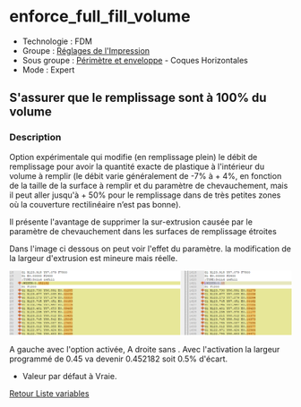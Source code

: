 # enforce_full_fill_volume

* Technologie : FDM
* Groupe : [Réglages de l'Impression](../print_settings/print_settings.md)
* Sous groupe : [Périmètre et enveloppe](../print_settings/print_settings.md#périmètre-et-enveloppe) - Coques Horizontales
* Mode : Expert

## S'assurer que le remplissage sont à 100% du volume

### Description

Option expérimentale qui modifie (en remplissage plein) le débit de remplissage pour avoir la quantité exacte de plastique à l'intérieur du volume à remplir  (le débit varie généralement de -7% à + 4%, en fonction de la taille de la surface à remplir et du paramètre de chevauchement,  mais il peut aller jusqu'à + 50% pour le remplissage dans de très petites zones où la couverture rectilinéaire n’est pas bonne).

Il présente l'avantage de supprimer la sur-extrusion causée par le paramètre de chevauchement dans les surfaces de remplissage étroites

Dans l'image ci dessous on peut voir l'effet du paramètre. la modification de la largeur d'extrusion est mineure mais réelle. 

![Comparaison de 2 fichiers GCode](./images/enforce_full_fill_volume/001.png)

A gauche avec l'option activée, A droite sans .  Avec l'activation la largeur programmé de 0.45 va devenir 0.452182 soit 0.5% d'écart.


* Valeur par défaut à Vraie.

[Retour Liste variables](variable_list.md)